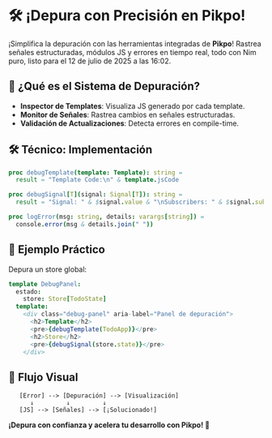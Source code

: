 # 🛠️ ¡Depura con Precisión en Pikpo!

¡Simplifica la depuración con las herramientas integradas de **Pikpo**! Rastrea señales estructuradas, módulos JS y errores en tiempo real, todo con Nim puro, listo para el 12 de julio de 2025 a las 16:02.

## 🚀 ¿Qué es el Sistema de Depuración?
- **Inspector de Templates**: Visualiza JS generado por cada template.
- **Monitor de Señales**: Rastrea cambios en señales estructuradas.
- **Validación de Actualizaciones**: Detecta errores en compile-time.

## 🛠️ Técnico: Implementación
```nim
proc debugTemplate(template: Template): string =
  result = "Template Code:\n" & template.jsCode

proc debugSignal[T](signal: Signal[T]): string =
  result = "Signal: " & $signal.value & "\nSubscribers: " & $signal.subscribers.len

proc logError(msg: string, details: varargs[string]) =
  console.error(msg & details.join(" "))
```

## 🎉 Ejemplo Práctico
Depura un store global:
```nim
template DebugPanel:
  estado:
    store: Store[TodoState]
  template:
    <div class="debug-panel" aria-label="Panel de depuración">
      <h2>Template</h2>
      <pre>{debugTemplate(TodoApp)}</pre>
      <h2>Store</h2>
      <pre>{debugSignal(store.state)}</pre>
    </div>
```

## 🎨 Flujo Visual
```
   [Error] --> [Depuración] --> [Visualización]
      ↓         ↓         ↓
   [JS] --> [Señales] --> [¡Solucionado!]
```

**¡Depura con confianza y acelera tu desarrollo con Pikpo! 🎨**
